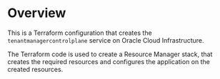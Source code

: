 # Overview 
This is a Terraform configuration that creates the `tenantmanagercontrolplane` service on Oracle Cloud Infrastructure. 

The Terraform code is used to create a Resource Manager stack, that creates the required resources and configures the application on the created resources.